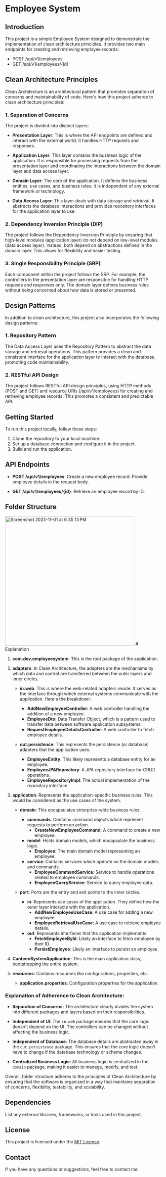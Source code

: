 # Employee System

## Introduction

This project is a simple Employee System designed to demonstrate the implementation of clean architecture principles. It provides two main endpoints for creating and retrieving employee records:

- POST /api/v1/employees
- GET /api/v1/employees/{id}

## Clean Architecture Principles

Clean Architecture is an architectural pattern that promotes separation of concerns and maintainability of code. Here's how this project adheres to clean architecture principles:

### 1. Separation of Concerns

The project is divided into distinct layers:

- **Presentation Layer**: This is where the API endpoints are defined and interact with the external world. It handles HTTP requests and responses.

- **Application Layer**: This layer contains the business logic of the application. It is responsible for processing requests from the presentation layer and coordinating the interactions between the domain layer and data access layer.

- **Domain Layer**: The core of the application. It defines the business entities, use cases, and business rules. It is independent of any external framework or technology.

- **Data Access Layer**: This layer deals with data storage and retrieval. It abstracts the database interactions and provides repository interfaces for the application layer to use.

### 2. Dependency Inversion Principle (DIP)

The project follows the Dependency Inversion Principle by ensuring that high-level modules (application layer) do not depend on low-level modules (data access layer). Instead, both depend on abstractions defined in the domain layer. This allows for flexibility and easier testing.

### 3. Single Responsibility Principle (SRP)

Each component within the project follows the SRP. For example, the controllers in the presentation layer are responsible for handling HTTP requests and responses only. The domain layer defines business rules without being concerned about how data is stored or presented.

## Design Patterns

In addition to clean architecture, this project also incorporates the following design patterns:

### 1. Repository Pattern

The Data Access Layer uses the Repository Pattern to abstract the data storage and retrieval operations. This pattern provides a clean and consistent interface for the application layer to interact with the database, promoting code maintainability.

### 2. RESTful API Design

The project follows RESTful API design principles, using HTTP methods (POST and GET) and resource URIs (/api/v1/employees) for creating and retrieving employee records. This promotes a consistent and predictable API.

## Getting Started

To run this project locally, follow these steps:

1. Clone the repository to your local machine.
2. Set up a database connection and configure it in the project.
3. Build and run the application.

## API Endpoints

- **POST /api/v1/employees**: Create a new employee record. Provide employee details in the request body.

- **GET /api/v1/employees/{id}**: Retrieve an employee record by ID.

## Folder Structure 

<img width="418" alt="Screenshot 2023-11-01 at 6 35 13 PM" src="https://github.com/rupysdxe/EmployeSystem/assets/83266954/ea3b47e3-2756-4742-9863-308666d783e0">
# Explanation 


1. **com.dev.employeesystem**: This is the root package of the application.

2. **adapters**: In Clean Architecture, the adapters are the mechanisms by which data and control are transferred between the outer layers and inner circles.

   - **in.web**: This is where the web-related adapters reside. It serves as the interface through which external systems communicate with the application. Here's the breakdown:
     - **AddNewEmployeeController**: A web controller handling the addition of a new employee.
     - **EmployeeDto**: Data Transfer Object, which is a pattern used to transfer data between software application subsystems.
     - **RequestEmployeeDetailsController**: A web controller to fetch employee details.

   - **out.persistence**: This represents the persistence (or database) adapters that the application uses.
     - **EmployeeEntity**: This likely represents a database entity for an employee.
     - **EmployeeJPARepository**: A JPA repository interface for CRUD operations.
     - **EmployeeRepositoryImpl**: The actual implementation of the repository interface. 

3. **application**: Represents the application-specific business rules. This would be considered as the use cases of the system.

   - **domain**: This encapsulates enterprise-wide business rules.
     - **commands**: Contains command objects which represent requests to perform an action. 
       - **CreateNewEmployeeCommand**: A command to create a new employee.
     - **model**: Holds domain models, which encapsulate the business logic.
       - **Employee**: The main domain model representing an employee.
     - **service**: Contains services which operate on the domain models and commands.
       - **EmployeeCommandService**: Service to handle operations related to employee commands.
       - **EmployeeQueryService**: Service to query employee data.

   - **port**: Ports are the entry and exit points to the inner circles.
     - **in**: Represents use cases of the application. They define how the outer layer interacts with the application.
       - **AddNewEmployeeUseCase**: A use case for adding a new employee.
       - **EmployeeRetrievalUseCase**: A use case to retrieve employee details.
     - **out**: Represents interfaces that the application implements. 
       - **FetchEmployeeById**: Likely an interface to fetch employee by their ID.
       - **PersistEmployee**: Likely an interface to persist an employee.

4. **CanteenSystemApplication**: This is the main application class, bootstrapping the entire system.

5. **resources**: Contains resources like configurations, properties, etc.
   - **application.properties**: Configuration properties for the application.

### Explanation of Adherence to Clean Architecture:

- **Separation of Concerns**: The architecture clearly divides the system into different packages and layers based on their responsibilities.

- **Independent of UI**: The `in.web` package ensures that the core logic doesn't depend on the UI. The controllers can be changed without affecting the business logic.

- **Independent of Database**: The database details are abstracted away in the `out.persistence` package. This ensures that the core logic doesn't have to change if the database technology or schema changes.

- **Centralized Business Logic**: All business logic is centralized in the `domain` package, making it easier to manage, modify, and test.

Overall, folder structure adheres to the principles of Clean Architecture by ensuring that the software is organized in a way that maintains separation of concerns, flexibility, testability, and scalability.

## Dependencies

List any external libraries, frameworks, or tools used in this project.

## License

This project is licensed under the [MIT License](LICENSE).

## Contact

If you have any questions or suggestions, feel free to contact me.
